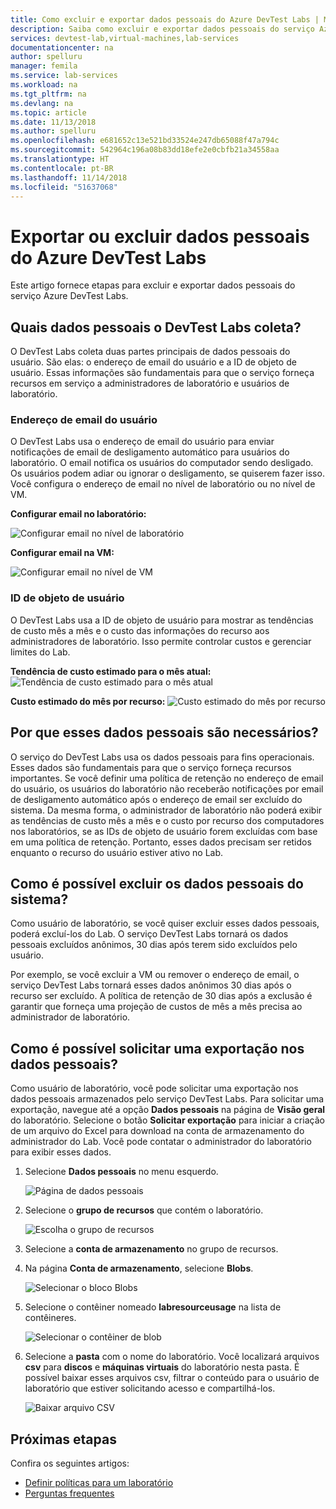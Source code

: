 ```yaml
---
title: Como excluir e exportar dados pessoais do Azure DevTest Labs | Microsoft Docs
description: Saiba como excluir e exportar dados pessoais do serviço Azure DevLast Labs para dar suporte às obrigações em conformidade com o GDPR (Regulamento Geral sobre a Proteção de Dados).
services: devtest-lab,virtual-machines,lab-services
documentationcenter: na
author: spelluru
manager: femila
ms.service: lab-services
ms.workload: na
ms.tgt_pltfrm: na
ms.devlang: na
ms.topic: article
ms.date: 11/13/2018
ms.author: spelluru
ms.openlocfilehash: e681652c13e521bd33524e247db65088f47a794c
ms.sourcegitcommit: 542964c196a08b83dd18efe2e0cbfb21a34558aa
ms.translationtype: HT
ms.contentlocale: pt-BR
ms.lasthandoff: 11/14/2018
ms.locfileid: "51637068"
---
```

# <a name="export-or-delete-personal-data-from-azure-devtest-labs"></a>Exportar ou excluir dados pessoais do Azure DevTest Labs
Este artigo fornece etapas para excluir e exportar dados pessoais do serviço Azure DevTest Labs. 

## <a name="what-personal-data-does-devtest-labs-collect"></a>Quais dados pessoais o DevTest Labs coleta?
O DevTest Labs coleta duas partes principais de dados pessoais do usuário. São elas: o endereço de email do usuário e a ID de objeto de usuário. Essas informações são fundamentais para que o serviço forneça recursos em serviço a administradores de laboratório e usuários de laboratório.

### <a name="user-email-address"></a>Endereço de email do usuário
O DevTest Labs usa o endereço de email do usuário para enviar notificações de email de desligamento automático para usuários do laboratório. O email notifica os usuários do computador sendo desligado. Os usuários podem adiar ou ignorar o desligamento, se quiserem fazer isso. Você configura o endereço de email no nível de laboratório ou no nível de VM.

**Configurar email no laboratório:**

![Configurar email no nível de laboratório](./media/personal-data-delete-export/lab-user-email.png)

**Configurar email na VM:**

![Configurar email no nível de VM](./media/personal-data-delete-export/vm-user-email.png)

### <a name="user-object-id"></a>ID de objeto de usuário
O DevTest Labs usa a ID de objeto de usuário para mostrar as tendências de custo mês a mês e o custo das informações do recurso aos administradores de laboratório. Isso permite controlar custos e gerenciar limites do Lab. 

**Tendência de custo estimado para o mês atual:**
![Tendência de custo estimado para o mês atual](./media/personal-data-delete-export/estimated-cost-trend-per-month.png)

**Custo estimado do mês por recurso:**
![Custo estimado do mês por recurso](./media/personal-data-delete-export/estimated-month-to-date-cost-by-resource.png)


## <a name="why-do-we-need-this-personal-data"></a>Por que esses dados pessoais são necessários?
O serviço do DevTest Labs usa os dados pessoais para fins operacionais. Esses dados são fundamentais para que o serviço forneça recursos importantes. Se você definir uma política de retenção no endereço de email do usuário, os usuários do laboratório não receberão notificações por email de desligamento automático após o endereço de email ser excluído do sistema. Da mesma forma, o administrador de laboratório não poderá exibir as tendências de custo mês a mês e o custo por recurso dos computadores nos laboratórios, se as IDs de objeto de usuário forem excluídas com base em uma política de retenção. Portanto, esses dados precisam ser retidos enquanto o recurso do usuário estiver ativo no Lab.

## <a name="how-can-i-have-the-system-to-forget-my-personal-data"></a>Como é possível excluir os dados pessoais do sistema?
Como usuário de laboratório, se você quiser excluir esses dados pessoais, poderá excluí-los do Lab. O serviço DevTest Labs tornará os dados pessoais excluídos anônimos, 30 dias após terem sido excluídos pelo usuário.

Por exemplo, se você excluir a VM ou remover o endereço de email, o serviço DevTest Labs tornará esses dados anônimos 30 dias após o recurso ser excluído. A política de retenção de 30 dias após a exclusão é garantir que forneça uma projeção de custos de mês a mês precisa ao administrador de laboratório.

## <a name="how-can-i-request-an-export-on-my-personal-data"></a>Como é possível solicitar uma exportação nos dados pessoais?
Como usuário de laboratório, você pode solicitar uma exportação nos dados pessoais armazenados pelo serviço DevTest Labs. Para solicitar uma exportação, navegue até a opção **Dados pessoais** na página de **Visão geral** do laboratório. Selecione o botão **Solicitar exportação** para iniciar a criação de um arquivo do Excel para download na conta de armazenamento do administrador do Lab. Você pode contatar o administrador do laboratório para exibir esses dados.

1. Selecione **Dados pessoais** no menu esquerdo. 

    ![Página de dados pessoais](./media/personal-data-delete-export/personal-data-page.png)
2. Selecione o **grupo de recursos** que contém o laboratório.

    ![Escolha o grupo de recursos](./media/personal-data-delete-export/select-resource-group.png)
3. Selecione a **conta de armazenamento** no grupo de recursos.
4. Na página **Conta de armazenamento**, selecione **Blobs**.

    ![Selecionar o bloco Blobs](./media/personal-data-delete-export/select-blobs-tile.png)
5. Selecione o contêiner nomeado **labresourceusage** na lista de contêineres.

    ![Selecionar o contêiner de blob](./media/personal-data-delete-export/select-blob-container.png)
6. Selecione a **pasta** com o nome do laboratório. Você localizará arquivos **csv** para **discos** e **máquinas virtuais** do laboratório nesta pasta. É possível baixar esses arquivos csv, filtrar o conteúdo para o usuário de laboratório que estiver solicitando acesso e compartilhá-los.

    ![Baixar arquivo CSV](./media/personal-data-delete-export/download-csv-file.png)

## <a name="next-steps"></a>Próximas etapas
Confira os seguintes artigos: 

- [Definir políticas para um laboratório](devtest-lab-get-started-with-lab-policies.md)
- [Perguntas frequentes](devtest-lab-faq.md)
